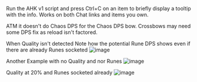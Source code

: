 Run the AHK v1 script and press Ctrl+C on an item to briefly display a tooltip with the info.
Works on both Chat links and items you own.

ATM it doesn't do Chaos DPS for the Chaos DPS bow.
Crossbows may need some DPS fix as reload isn't factored.

When Quality isn't detected
Note how the potential Rune DPS shows even if there are already Runes socketed
![image](https://github.com/user-attachments/assets/8c2b1ebf-eec2-4cba-b756-55e963eaded4)

Another Example with no Quality and nor Runes
![image](https://github.com/user-attachments/assets/4b169804-e32f-4dfa-bbac-ceddaf3972e8)

Quality at 20% and Runes socketed already
![image](https://github.com/user-attachments/assets/767ac4f9-4bbb-4f08-b334-00db180501dc)

